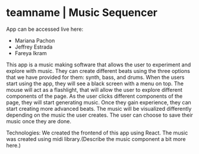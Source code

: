 # teamname | Music Sequencer

App can be accessed live here: 

- Mariana Pachon <br/>
- Jeffrey Estrada <br/>
- Fareya Ikram <br/>

This app is a music making software that allows the user to experiment and explore with music. They can create different beats using the three options that we have provided for them: synth, bass, and drums. When the users start using the app, they will see a black screen with a menu on top. The mouse will act as a flashlight, that will allow the user to explore different components of the page. As the user clicks different components of the page, they will start generating music. Once they gain experience, they can start creating more advanced beats. The music will be visualized differently depending on the music the user creates. The user can choose to save their music once they are done.

Technologies:
We created the frontend of this app using React. The music was created using midi library.(Describe the music component a bit more here.) 
